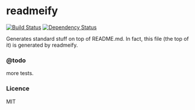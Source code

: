 readmeify
==
[![Build Status](https://secure.travis-ci.org/eiriksm/readmeify.png)](http://travis-ci.org/eiriksm/readmeify)
[![Dependency Status](https://david-dm.org/eiriksm/readmeify.png)](https://david-dm.org/eiriksm/readmeify)

Generates standard stuff on top of README.md. In fact, this file (the top of it) is generated by readmeify.

### @todo
more tests.

### Licence
MIT
